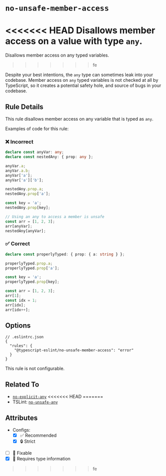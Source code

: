 # `no-unsafe-member-access`

<<<<<<< HEAD
Disallows member access on a value with type `any`.
=======
Disallows member access on any typed variables.
>>>>>>> fe

Despite your best intentions, the `any` type can sometimes leak into your codebase.
Member access on `any` typed variables is not checked at all by TypeScript, so it creates a potential safety hole, and source of bugs in your codebase.

## Rule Details

This rule disallows member access on any variable that is typed as `any`.

Examples of code for this rule:

<!--tabs-->

### ❌ Incorrect

```ts
declare const anyVar: any;
declare const nestedAny: { prop: any };

anyVar.a;
anyVar.a.b;
anyVar['a'];
anyVar['a']['b'];

nestedAny.prop.a;
nestedAny.prop['a'];

const key = 'a';
nestedAny.prop[key];

// Using an any to access a member is unsafe
const arr = [1, 2, 3];
arr[anyVar];
nestedAny[anyVar];
```

### ✅ Correct

```ts
declare const properlyTyped: { prop: { a: string } };

properlyTyped.prop.a;
properlyTyped.prop['a'];

const key = 'a';
properlyTyped.prop[key];

const arr = [1, 2, 3];
arr[1];
const idx = 1;
arr[idx];
arr[idx++];
```

## Options

```jsonc
// .eslintrc.json
{
  "rules": {
    "@typescript-eslint/no-unsafe-member-access": "error"
  }
}
```

This rule is not configurable.

## Related To

- [`no-explicit-any`](./no-explicit-any.md)
<<<<<<< HEAD
=======
- TSLint: [`no-unsafe-any`](https://palantir.github.io/tslint/rules/no-unsafe-any/)

## Attributes

- Configs:
  - [x] ✅ Recommended
  - [x] 🔒 Strict
- [ ] 🔧 Fixable
- [x] 💭 Requires type information
>>>>>>> fe
